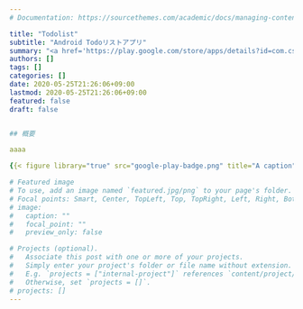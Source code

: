 ```yaml
---
# Documentation: https://sourcethemes.com/academic/docs/managing-content/

title: "Todolist"
subtitle: "Android Todoリストアプリ"
summary: "<a href='https://play.google.com/store/apps/details?id=com.cscs8.todolist&pcampaignid=pcampaignidMKT-Other-global-all-co-prtnr-py-PartBadge-Mar2515-1'><img alt='Google Play で手に入れよう' src='https://play.google.com/intl/en_us/badges/static/images/badges/ja_badge_web_generic.png'/></a>"
authors: []
tags: []
categories: []
date: 2020-05-25T21:26:06+09:00
lastmod: 2020-05-25T21:26:06+09:00
featured: false
draft: false


## 概要

aaaa

{{< figure library="true" src="google-play-badge.png" title="A caption" lightbox="true" >}}

# Featured image
# To use, add an image named `featured.jpg/png` to your page's folder.
# Focal points: Smart, Center, TopLeft, Top, TopRight, Left, Right, BottomLeft, Bottom, BottomRight.
# image: 
#   caption: ""
#   focal_point: ""
#   preview_only: false

# Projects (optional).
#   Associate this post with one or more of your projects.
#   Simply enter your project's folder or file name without extension.
#   E.g. `projects = ["internal-project"]` references `content/project/deep-learning/index.md`.
#   Otherwise, set `projects = []`.
# projects: []
---
```

